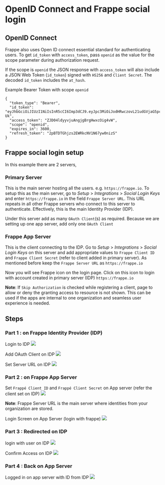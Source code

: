# OpenID Connect and Frappe social login

## OpenID Connect

Frappe also uses Open ID connect essential standard for authenticating users. To get `id_token` with `access_token`, pass `openid` as the value for the scope parameter during authorization request.

If the scope is `openid` the JSON response with `access_token` will also include a JSON Web Token (`id_token`) signed with `HS256` and `Client Secret`. The decoded `id_token` includes the `at_hash`.

Example Bearer Token with scope `openid`

```
{
  "token_type": "Bearer",
  "id_token": "eyJhbGciOiJIUzI1NiIsInR5cCI6Imp3dCJ9.eyJpc3MiOiJodHRwczovL21udGVjaG5pcXVlLmNvbSIsImF0X2hhc2giOiJOQlFXbExJUy1lQ1BXd1d4Y0EwaVpnIiwiYXVkIjoiYjg3NzJhZWQ1YyIsImV4cCI6MTQ3Nzk1NTYzMywic3ViIjoiNWFjNDE2NThkZjFiZTE1MjI4M2QxYTk0YjhmYzcwNDIifQ.1GRvhk5wNoR4GWoeQfleEDgtLS5nvj9nsO4xd8QE-Uk",
  "access_token": "ZJD04ldyyvjuAngjgBrgHwxcOig4vW",
  "scope": "openid",
  "expires_in": 3600,
  "refresh_token": "2pBTDTGhjzs2EWRkcNV1N67yw0nizS"
}
```

## Frappe social login setup

In this example there are 2 servers,

### Primary Server
This is the main server hosting all the users. e.g. `https://frappe.io`. To setup this as the main server, go to *Setup* > *Integrations* > *Social Login Keys* and enter `https://frappe.io` in the field  `Frappe Server URL`. This URL repeats in all other Frappe servers who connect to this server to authenticate. Effectively, this is the main Identity Provider (IDP). 

Under this server add as many `OAuth Client`(s) as required. Because we are setting up one app server, add only one `OAuth Client`

### Frappe App Server
This is the client connecting to the IDP. Go to *Setup* > *Integrations* > *Social Login Keys* on this server and add appropriate values to `Frappe Client ID` and `Frappe Client Secret` (refer to client added in primary server). As mentioned before keep the `Frappe Server URL` as `https://frappe.io`

Now you will see Frappe icon on the login page. Click on this icon to login with account created in primary server (IDP) `https://frappe.io`

**Note**: If `Skip Authorization` is checked while registering a client, page to allow or deny the granting access to resource is not shown. This can be used if the apps are internal to one organization and seamless user experience is needed.

## Steps

### Part 1 : on Frappe Identity Provider (IDP)

Login to IDP
<img class="screenshot" src="{{docs_base_url}}/assets/img/00-login-to-idp.png">

Add OAuth Client on IDP
<img class="screenshot" src="{{docs_base_url}}/assets/img/01-add-oauth-client-on-idp.png">

Set Server URL on IDP
<img class="screenshot" src="{{docs_base_url}}/assets/img/02-set-server-url-on-idp.png">

### Part 2 : on Frappe App Server


Set `Frappé Client ID`  and `Frappé Client Secret` on App server (refer the client set on IDP)
<img class="screenshot" src="{{docs_base_url}}/assets/img/03-set-clientid-client-secret-server-on-app-server.png">


**Note**: Frappe Server URL is the main server where identities from your organization are stored.

Login Screen on App Server (login with frappe)
<img class="screenshot" src="{{docs_base_url}}/assets/img/04-login-screen-on-app-server.png">

### Part 3 : Redirected on IDP 

login with user on IDP
<img class="screenshot" src="{{docs_base_url}}/assets/img/05-login-with-user-on-idp.png">

Confirm Access on IDP
<img class="screenshot" src="{{docs_base_url}}/assets/img/06-confirm-grant-access-on-idp.png">

### Part 4 : Back on App Server

Logged in on app server with ID from IDP
<img class="screenshot" src="{{docs_base_url}}/assets/img/07-logged-in-as-website-user-with-id-from-idp.png">
